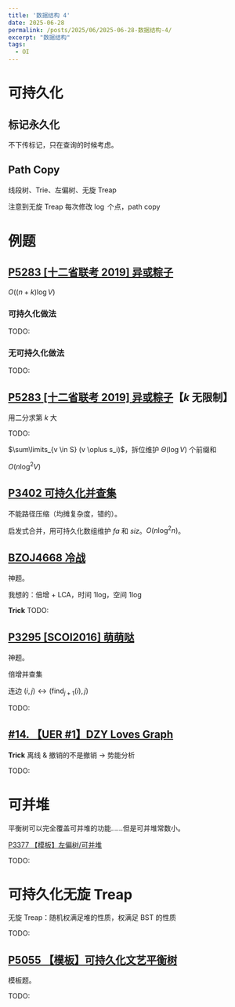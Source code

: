 ```yaml
---
title: '数据结构 4'
date: 2025-06-28
permalink: /posts/2025/06/2025-06-28-数据结构-4/
excerpt: "数据结构"
tags:
  - OI
---
```


# 可持久化

## 标记永久化

不下传标记，只在查询的时候考虑。

## Path Copy

线段树、Trie、左偏树、无旋 Treap

注意到无旋 Treap 每次修改 $\log$ 个点，path copy

# 例题

## [P5283 [十二省联考 2019] 异或粽子](https://www.luogu.com.cn/problem/P5283)

$O((n+k) \log V)$

### 可持久化做法

TODO:

### 无可持久化做法

[](https://www.luogu.com.cn/article/ipa5pxaj)

TODO:

## [P5283 [十二省联考 2019] 异或粽子](https://www.luogu.com.cn/problem/P5283)【$k$ 无限制】

用二分求第 $k$ 大

TODO:

$\sum\limits_{v \in S} (v \oplus s_i)$，拆位维护 $\Theta(\log V)$ 个前缀和

$O(n \log^2 V)$

## [P3402 可持久化并查集](https://www.luogu.com.cn/problem/P3402)

不能路径压缩（均摊复杂度，错的）。

启发式合并，用可持久化数组维护 $fa$ 和 $siz$。$O(n \log^2 n)$。

## [BZOJ4668 冷战](https://hydro.ac/p/bzoj-P4668)

神题。

我想的：倍增 + LCA，时间 1log，空间 1log

**Trick** TODO:

## [P3295 [SCOI2016] 萌萌哒](https://www.luogu.com.cn/problem/P3295)

神题。

倍增并查集

连边 $(i,j) \leftrightarrow (\text{find}_{j+1}(i), j)$

TODO:

## [#14. 【UER #1】DZY Loves Graph](https://uoj.ac/problem/14)

**Trick** 离线 & 撤销的不是撤销 -> 势能分析

TODO:

# 可并堆

平衡树可以完全覆盖可并堆的功能……但是可并堆常数小。

[P3377 【模板】左偏树/可并堆](https://www.luogu.com.cn/problem/P3377)

TODO:

# 可持久化无旋 Treap

无旋 Treap：随机权满足堆的性质，权满足 BST 的性质



TODO:

## [P5055 【模板】可持久化文艺平衡树](https://www.luogu.com.cn/problem/P5055)

模板题。

TODO: